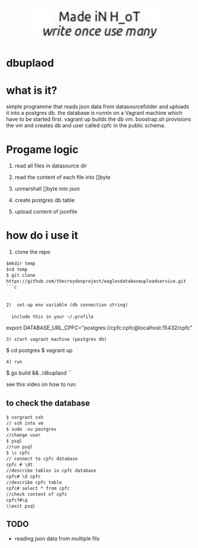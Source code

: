 
<p align="center">
  <img src="madeinhot.jpg" width="350"/>
</p>

# dbuplaod


# what is it?

simple programme that reads json data from datasourcefolder and uploads it into a postgres db.
the database is runnin on a Vagrant machine which have to be started first.  vagrant up builds
the db vm.  boostrap.sh provisions the vm and creates db and user called cpfc in the public schema.

# Progame logic

1) read all files in datasource dir

2) read the content of each file into []byte

3) unmarshall []byte into json

2) create postgres db table

3) upload content of jsonfile




# how do i use it

1) clone the repo

```
$mkdir temp
$cd temp
$ git clone https://github.com/thecroydonproject/eaglesdatabaseuploadservice.git
```c


2)  set-up env variable (db connection string)

  include this in your ~/.profile
```
  export DATABASE_URL_CPFC="postgres://cpfc:cpfc@localhost:15432/cpfc"
```
3) start vagrant machine (postgres db)
```
$ cd postgres
$ vagrant up
```
4) run
```
$ go build && ./dbuplaod
``

see this video on how to run:




## to check the database

```
$ vargrant ssh                                                               // ssh into vm
$ sudo -su postgres                                                      //change user
$ psql                                                                          //run psql
$ \c cpfc                                                                       // connect to cpfc database
cpfc # \dt                                                                     //describe tables in cpfc database
cpfc# \d cpfc                                                                 //describe cpfc table
cpfc# select * from cpfc                                                //check content of cpfc
cpfcf#\q                                                                    \\exit psql
```

 ## TODO

 - reading json data from multiple fils


